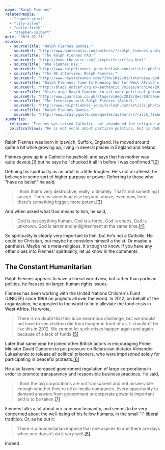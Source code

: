 ```yaml
---
name: "Ralph Fiennes"
relatedPeople:
  - "rupert-grint"
  - "lily-allen"
  - "colin-firth"
  - "stephen-colbert"
date: "2013-02-21"
sources:
  - sourceTitle: "Ralph Fiennes Quotes."
    sourceUrl: "http://www.quoteoasis.com/authors/f/ralph_fiennes_quotes.html"
  - sourceTitle: "The Ralph Fiennes FAQ."
    sourceUrl: "http://home.the-wire.com/~steph/rfrr/rffaq.html"
  - sourceTitle: "One Fiennes Day."
    sourceUrl: "http://www.ralphfiennes-jenniferlash.com/article.php?id=34"
  - sourceTitle: "The NS Interview: Ralph Fiennes."
    sourceUrl: "http://www.newstatesman.com/film/2012/01/interview-god-world-coriolanus"
  - sourceTitle: "Ralph Fiennes: Time Is Running Out for West Africa's Children."
    sourceUrl: "http://blogs.unicef.org.uk/authentic_voices/archive/2012/03/30/ralph-fiennes-child-malnutrition-west-africa-sahel.aspx"
  - sourceTitle: "Stars urge David Cameron to act over political prisoners in Belarus."
    sourceUrl: "http://www.guardian.co.uk/stage/video/2012/dec/19/cameron-political-prisoners-belarus-video"
  - sourceTitle: "The Interview with Ralph Fiennes (Actor)."
    sourceUrl: "http://www.ralphfiennes-jenniferlash.com/article.php?id=128"
  - sourceTitle: "Ralph Fiennes Quotes."
    sourceUrl: "http://www.brainyquote.com/quotes/authors/r/ralph_fiennes.html"
summaries:
  religion: "Fiennes was raised Catholic, but abandoned the religion as a youth. He is still spiritual, but seemingly not in any conventional sense."
  politicalViews: "He is not vocal about partisan politics, but is dedicated to human rights issues across the globe."
---
```


Ralph Fiennes was born in Ipswich, Suffolk, England. He moved around quite a bit while growing up, living in several places in England and Ireland.

Fiennes grew up in a Catholic household, and says that his mother was quite devout,<a class="source-citation" href="#http%3A%2F%2Fwww.quoteoasis.com%2Fauthors%2Ff%2Fralph_fiennes_quotes.html" title="Ralph Fiennes Quotes.">[1]</a> but he says he "chucked it all in before I was confirmed."<a class="source-citation" href="#http%3A%2F%2Fhome.the-wire.com%2F~steph%2Frfrr%2Frffaq.html" title="The Ralph Fiennes FAQ.">[2]</a>

Defining his spirituality as an adult is a little tougher. He's not an atheist; he believes in some sort of higher purpose or power. Referring to those who "have no belief," he said,

>I think that's very destructive, really, ultimately. That's not something I accept. There is something else beyond, above, even now, here, there's something bigger, more potent.<a class="source-citation" href="#http%3A%2F%2Fwww.ralphfiennes-jenniferlash.com%2Farticle.php%3Fid%3D34" title="One Fiennes Day.">[3]</a>

And when asked what God means to him, he said,

>God is not anything human. God is a force, God is chaos, God is unknown. God is terror and enlightenment at the same time.<a class="source-citation" href="#http%3A%2F%2Fwww.newstatesman.com%2Ffilm%2F2012%2F01%2Finterview-god-world-coriolanus" title="The NS Interview: Ralph Fiennes.">[4]</a>

So spirituality is clearly very important to him, but he's not a Catholic. He could be Christian, but maybe he considers himself a theist. Or maybe a pantheist. Maybe he's meta-religious. It's tough to know. If you have any other clues into Fiennes' spirituality, let us know in the comments.


## The Constant Humanitarian

Ralph Fiennes appears to have a liberal worldview, but rather than partisan politics, he focuses on larger, human rights issues.

Fiennes has been working with the United Nations Children's Fund (UNICEF) since 1999 on projects all over the world. In 2012, on behalf of the organization, he appealed to the world to help alleviate the food crisis in West Africa. He wrote,

>There is no doubt that this is an enormous challenge, but we should not have to see children die from hunger in front of us. It shouldn't be like this in 2012. We cannot let such crises happen again and again because of a lack of funds.<a class="source-citation" href="#http%3A%2F%2Fblogs.unicef.org.uk%2Fauthentic_voices%2Farchive%2F2012%2F03%2F30%2Fralph-fiennes-child-malnutrition-west-africa-sahel.aspx" title="Ralph Fiennes: Time Is Running Out for West Africa&apos;s Children.">[5]</a>

Later that same year he joined other British actors in encouraging Prime Minister David Cameron to put pressure on Belarusian dictator Alexander Lukashenko to release all political prisoners, who were imprisoned solely for participating in peaceful protests.<a class="source-citation" href="#http%3A%2F%2Fwww.guardian.co.uk%2Fstage%2Fvideo%2F2012%2Fdec%2F19%2Fcameron-political-prisoners-belarus-video" title="Stars urge David Cameron to act over political prisoners in Belarus.">[6]</a>

He also favors increased government regulation of large corporations in order to promote transparency and responsible business practices. He said,

>I think the big corporations are not transparent and not answerable enough whether they're oil or media companies. Every opportunity to demand answers from government or corporate power is important and is to be taken.<a class="source-citation" href="#http%3A%2F%2Fwww.ralphfiennes-jenniferlash.com%2Farticle.php%3Fid%3D128" title="The Interview with Ralph Fiennes (Actor).">[7]</a>

Fiennes talks a lot about our common humanity, and seems to be very concerned about the well-being of his fellow humans, in the small "l" liberal tradition. Or, as he put it:

>There is a humanitarian impulse that one aspires to and there are days when one doesn't do it very well.<a class="source-citation" href="#http%3A%2F%2Fwww.brainyquote.com%2Fquotes%2Fauthors%2Fr%2Fralph_fiennes.html" title="Ralph Fiennes Quotes.">[8]</a>

Indeed.